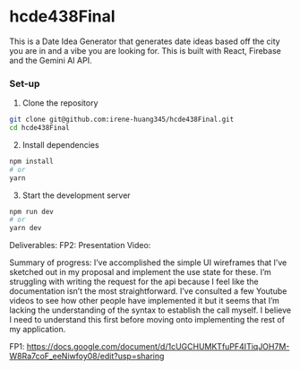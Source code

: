 # hcde438Final
This is a Date Idea Generator that generates date ideas based off the city you are in and a vibe you are looking for. This is built with React, Firebase and the Gemini AI API. 

### Set-up
1. Clone the repository
```bash
git clone git@github.com:irene-huang345/hcde438Final.git
cd hcde438Final
```

2. Install dependencies
```bash
npm install
# or
yarn
```

3. Start the development server
```bash
npm run dev
# or
yarn dev
```

Deliverables:
FP2:
Presentation Video: 

Summary of progress:
I’ve accomplished the simple UI wireframes that I’ve sketched out in my proposal and implement the use state for these. I’m struggling with writing the request for the api  because I feel like the documentation isn’t the most straightforward. I’ve consulted a few Youtube videos to see how other people have implemented it but it seems that I’m lacking the understanding of the syntax to establish the call myself. I believe I need to understand this first before moving onto implementing the rest of my application.



FP1:
https://docs.google.com/document/d/1cUGCHUMKTfuPF4ITiqJOH7M-W8Ra7coF_eeNiwfoy08/edit?usp=sharing


